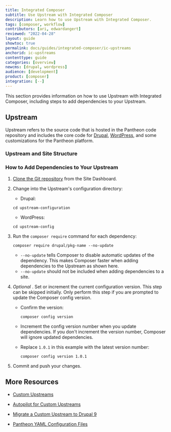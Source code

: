 ```yaml
---
title: Integrated Composer
subtitle: Use Upstream with Integrated Composer
description: Learn how to use Upstream with Integrated Composer.
tags: [composer, workflow]
contributors: [ari, edwardangert]
reviewed: "2022-04-28"
layout: guide
showtoc: true
permalink: docs/guides/integrated-composer/ic-upstreams
anchorid: ic-upstreams
contenttype: guide
categories: [overview]
newcms: [drupal, wordpress]
audience: [development]
product: [composer]
integration: [--]
---
```


This section provides information on how to use Upstream with Integrated Composer, including steps to add dependencies to your Upstream.

## Upstream

Upstream refers to the source code that is hosted in the Pantheon code repository and includes the core code for [Drupal](https://github.com/pantheon-upstreams/drupal-composer-managed), [WordPress](https://github.com/pantheon-upstreams/wordpress-project), and some customizations for the Pantheon platform.

### Upstream and Site Structure

<Partial file="ic-upstream-structure.md" />

### How to Add Dependencies to Your Upstream

1. [Clone the Git repository](/guides/git/git-config#clone-your-site-codebase) from the Site Dashboard.

1. Change into the Upstream's configuration directory:

   - Drupal:

    ```bash{promptUser: user}
    cd upstream-configuration
    ```

   - WordPress:

    ```bash{promptUser: user}
    cd upstream-config 
    ```

1. Run the `composer require` command for each dependency:

    ```bash{promptUser: user}
    composer require drupal/pkg-name --no-update
    ```

     - `--no-update` tells Composer to disable automatic updates of the dependency. This makes Composer faster when adding dependencies to the Upstream as shown here.
     - `--no-update` should not be included when adding dependencies to a site.

1. _Optional_ . Set or increment the current configuration version. This step can be skipped initially. Only perform this step if you are prompted to update the Composer config version.

     - Confirm the version:

        ```bash{outputLines:2}
        composer config version
        ```

     - Increment the config version number when you update dependencies. If you don't increment the version number, Composer will ignore updated dependencies.
     - Replace `1.0.1` in this example with the latest version number:

       ```bash{promptUser: user}
       composer config version 1.0.1
       ```

1. Commit and push your changes.

## More Resources

- [Custom Upstreams](/guides/custom-upstream)

- [Autopilot for Custom Upstreams](/guides/autopilot-custom-upstream)

- [Migrate a Custom Upstream to Drupal 9](/guides/drupal-9-hosted-createcustom)

- [Pantheon YAML Configuration Files](/pantheon-yml)
